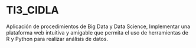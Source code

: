 # TI3_CIDLA
Aplicación de procedimientos de Big Data y Data Science, Implementar una plataforma web intuitiva y amigable que permita el uso de herramientas de R y Python para realizar análisis de datos.
